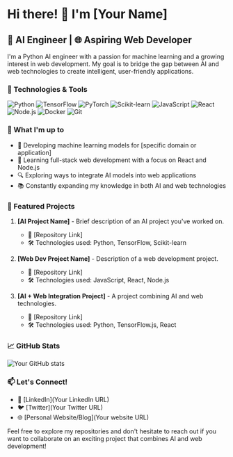 # Hi there! 👋 I'm [Your Name]

## 🤖 AI Engineer | 🌐 Aspiring Web Developer

I'm a Python AI engineer with a passion for machine learning and a growing interest in web development. My goal is to bridge the gap between AI and web technologies to create intelligent, user-friendly applications.

### 🔧 Technologies & Tools

![Python](https://img.shields.io/badge/-Python-3776AB?style=flat-square&logo=Python&logoColor=white)
![TensorFlow](https://img.shields.io/badge/-TensorFlow-FF6F00?style=flat-square&logo=TensorFlow&logoColor=white)
![PyTorch](https://img.shields.io/badge/-PyTorch-EE4C2C?style=flat-square&logo=PyTorch&logoColor=white)
![Scikit-learn](https://img.shields.io/badge/-Scikit_Learn-F7931E?style=flat-square&logo=scikit-learn&logoColor=white)
![JavaScript](https://img.shields.io/badge/-JavaScript-F7DF1E?style=flat-square&logo=javascript&logoColor=black)
![React](https://img.shields.io/badge/-React-61DAFB?style=flat-square&logo=react&logoColor=black)
![Node.js](https://img.shields.io/badge/-Node.js-339933?style=flat-square&logo=Node.js&logoColor=white)
![Docker](https://img.shields.io/badge/-Docker-2496ED?style=flat-square&logo=docker&logoColor=white)
![Git](https://img.shields.io/badge/-Git-F05032?style=flat-square&logo=git&logoColor=white)

### 🚀 What I'm up to

- 🧠 Developing machine learning models for [specific domain or application]
- 🌱 Learning full-stack web development with a focus on React and Node.js
- 🔍 Exploring ways to integrate AI models into web applications
- 📚 Constantly expanding my knowledge in both AI and web technologies

### 🌟 Featured Projects

1. **[AI Project Name]** - Brief description of an AI project you've worked on.
   - 🔗 [Repository Link]
   - 🛠️ Technologies used: Python, TensorFlow, Scikit-learn

2. **[Web Dev Project Name]** - Description of a web development project.
   - 🔗 [Repository Link]
   - 🛠️ Technologies used: JavaScript, React, Node.js

3. **[AI + Web Integration Project]** - A project combining AI and web technologies.
   - 🔗 [Repository Link]
   - 🛠️ Technologies used: Python, TensorFlow.js, React

### 📈 GitHub Stats

![Your GitHub stats](https://github-readme-stats.vercel.app/api?username=yourusername&show_icons=true&theme=radical)

### 📫 Let's Connect!

- 💼 [LinkedIn](Your LinkedIn URL)
- 🐦 [Twitter](Your Twitter URL)
- 🌐 [Personal Website/Blog](Your website URL)

Feel free to explore my repositories and don't hesitate to reach out if you want to collaborate on an exciting project that combines AI and web development!
